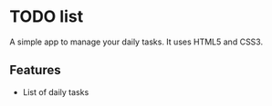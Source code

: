 # TODO list
 A simple app to manage your daily tasks.
 It uses HTML5 and CSS3.
 ## Features
 * List of daily tasks